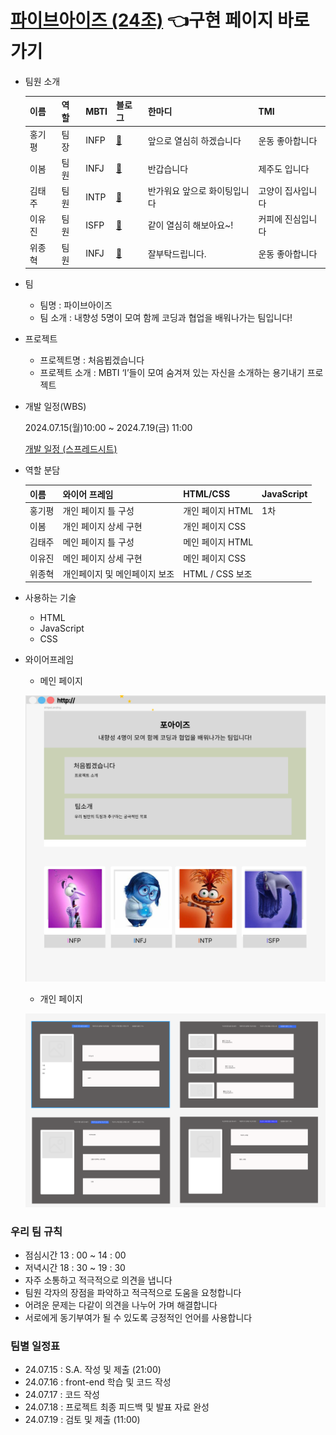 # [파이브아이즈 (24조)](https://gipyeung.github.io/4i_Mini_Project/index.html) 👈구현 페이지 바로가기

- 팀원 소개 

    | 이름 | 역할 | MBTI | 블로그 | 한마디 | TMI |
    | --- | --- | --- | --- | --- | --- |
    | 홍기평 | 팀장 | INFP | [🔗](https://github.com/gipyeung?tab=repositories) | 앞으로 열심히 하겠습니다 | 운동 좋아합니다 |
    | 이봄 | 팀원 | INFJ | [🔗](https://everyday-spring.com/) | 반갑습니다 | 제주도 입니다 |
    | 김태주 | 팀원 | INTP | [🔗](https://everyday-spring.com/) | 반가워요 앞으로 화이팅입니다 | 고양이 집사입니다 |
    | 이유진 | 팀원 | ISFP | [🔗](https://velog.io/@lee9040s/posts) | 같이 열심히 해보아요~! | 커피에 진심입니다 |
    | 위종혁 | 팀원 | INFJ | [🔗](https://jonghyeok-1.tistory.com/) | 잘부탁드립니다. | 운동 좋아합니다 |


- 팀
    - 팀명 : 파이브아이즈
    - 팀 소개 : 내향성 5명이 모여 함께 코딩과 협업을 배워나가는 팀입니다!
- 프로젝트
    - 프로젝트명 : 처음뵙겠습니다
    - 프로젝트 소개 : MBTI ‘I’들이 모여 숨겨져 있는 자신을 소개하는 용기내기 프로젝트
- 개발 일정(WBS)
    
    2024.07.15(월)10:00 ~ 2024.7.19(금) 11:00
    
    [개발 일정 (스프레드시트)](https://docs.google.com/spreadsheets/d/1uizkycFczUMB-Do1Bqs513TMB4bMPd_PTSxRwhujUjw/edit?usp=sharing)
    
- 역할 분담

    | 이름 | 와이어 프레임 | HTML/CSS | JavaScript |
    | --- | --- | --- | --- |
    | 홍기평 | 개인 페이지 틀 구성 | 개인 페이지 HTML | 1차  |
    | 이봄 | 개인 페이지 상세 구현 | 개인 페이지 CSS |  |
    | 김태주 | 메인 페이지 틀 구성 | 메인 페이지 HTML |  |
    | 이유진 | 메인 페이지 상세 구현 | 메인 페이지 CSS |  |
    | 위종혁 | 개인페이지 및 메인페이지 보조 | HTML / CSS 보조 |  |

- 사용하는 기술
    - HTML
    - JavaScript
    - CSS

- 와이어프레임
    - 메인 페이지
    
    ![메인페이지](./imgs/Wireframe2.png)
    
    - 개인 페이지
    
    ![개인페이지](./imgs/Wireframe1.png)
    
### 우리 팀 규칙

- 점심시간 13 : 00 ~ 14 : 00
- 저녁시간 18 : 30 ~ 19 : 30
- 자주 소통하고 적극적으로 의견을 냅니다
- 팀원 각자의 장점을 파악하고 적극적으로 도움을 요청합니다
- 어려운 문제는 다같이 의견을 나누어 가며 해결합니다
- 서로에게 동기부여가 될 수 있도록 긍정적인 언어를 사용합니다

### 팀별 일정표

- 24.07.15 : S.A. 작성 및 제출 (21:00)
- 24.07.16 : front-end 학습 및 코드 작성
- 24.07.17 : 코드 작성
- 24.07.18 : 프로젝트 최종 피드백 및 발표 자료 완성
- 24.07.19 : 검토 및 제출 (11:00)
